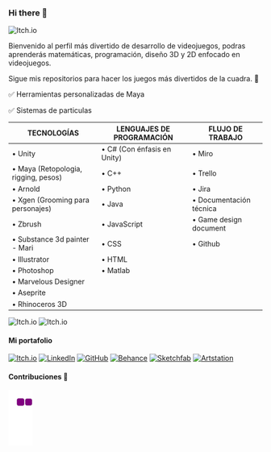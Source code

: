 ### Hi there 👋

![Itch.io](https://media.licdn.com/dms/image/D4E16AQEbouLeaWTmVA/profile-displaybackgroundimage-shrink_350_1400/0/1673567273104?e=1679529600&v=beta&t=YEWY_Ye8wXdI5t59FJiWoCnLqW87PYhGOAGvi14sI0I)

Bienvenido al perfil más divertido de desarrollo de videojuegos, podras aprenderás matemáticas, programación, diseño 3D y 2D enfocado en videojuegos.

Sigue mis repositorios para hacer los juegos más divertidos de la cuadra. 🥶

✅ Herramientas personalizadas de Maya

✅ Sistemas de particulas 



| TECNOLOGÍAS                           | LENGUAJES DE PROGRAMACIÓN   | FLUJO DE TRABAJO  |
| -------------                         | -------------               | ------------- |
| •	Unity                               | •	C# (Con énfasis en Unity) | •	Miro |
| •	Maya (Retopologia, rigging, pesos)  | •	C++                       | •	Trello  |
| •	Arnold                              | •	Python                    | •	Jira |
| •	Xgen (Grooming para personajes)     | •	Java                      | •	Documentación técnica  |
| •	Zbrush                              | •	JavaScript                | •	Game design document  |
| •	Substance 3d painter - Mari         | •	CSS                       | • Github|
| •	Illustrator                         | •	HTML                      | |
| •	Photoshop                           | •	Matlab                    | |
| •	Marvelous Designer                  |                             | |
| •	Aseprite                            |                             | |
| •	Rhinoceros 3D                       |                             | |


![Itch.io](https://i.postimg.cc/g28mM1fq/1.gif)
![Itch.io](https://i.postimg.cc/3NqY6h89/Triangulo-Caminado.gif)

#### Mi portafolio

[![Itch.io](https://img.shields.io/badge/Itch.io-FA5C5C?style=for-the-badge&logo=itchdotio&logoColor=white)](https://roo-wiki.itch.io/)
[![LinkedIn](https://img.shields.io/badge/LinkedIn-0077B5?style=for-the-badge&logo=linkedin&logoColor=white)](https://www.linkedin.com/in/bisarremochi/)
[![GitHub](https://img.shields.io/badge/GitHub-100000?style=for-the-badge&logo=github&logoColor=white)](https://github.com/RooWiki)
[![Behance](https://img.shields.io/badge/-Behance-blue?style=for-the-badge&logo=behance&logoColor=white)](https://www.behance.net/santi857)
[![Sketchfab](https://i.postimg.cc/2j70k3ms/1.jpg)](https://sketchfab.com/andrespineros)
[![Artstation](https://i.postimg.cc/k46dr8kP/sass.png)](https://www.artstation.com/roowiki)

#### Contribuciones 🐍
![snake gif](https://github.com/roowiki/roowiki/blob/output/github-contribution-grid-snake.gif)


<!--
**RooWiki/RooWiki** is a ✨ _special_ ✨ repository because its `README.md` (this file) appears on your GitHub profile.

Here are some ideas to get you started:

- 🔭 I’m currently working on ...
- 🌱 I’m currently learning ...
- 👯 I’m looking to collaborate on ...
- 🤔 I’m looking for help with ...
- 💬 Ask me about ...
- 📫 How to reach me: ...
- 😄 Pronouns: ...
- ⚡ Fun fact: ...
-->
